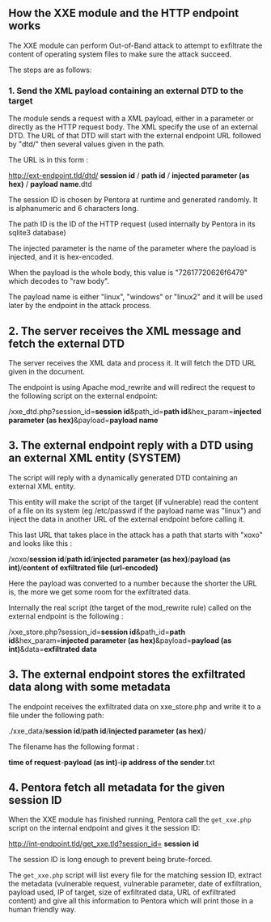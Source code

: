 ## How the XXE module and the HTTP endpoint works

The XXE module can perform Out-of-Band attack to attempt to exfiltrate the content of operating system files to make
sure the attack succeed.

The steps are as follows:

### 1. Send the XML payload containing an external DTD to the target 

The module sends a request with a XML payload, either in a parameter or directly as the HTTP request body.
The XML specify the use of an external DTD.
The URL of that DTD will start with the external endpoint URL followed by "dtd/" then several values given in the path.

The URL is in this form :

http://ext-endpoint.tld/dtd/ **session id** / **path id** / **injected parameter (as hex)** / **payload name**.dtd

The session ID is chosen by Pentora at runtime and generated randomly. It is alphanumeric and 6 characters long.

The path ID is the ID of the HTTP request (used internally by Pentora in its sqlite3 database)

The injected parameter is the name of the parameter where the payload is injected, and it is hex-encoded.

When the payload is the whole body, this value is "72617720626f6479" which decodes to "raw body".

The payload name is either "linux", "windows" or "linux2" and it will be used later by the endpoint in the attack process.

## 2. The server receives the XML message and fetch the external DTD

The server receives the XML data and process it. It will fetch the DTD URL given in the document.

The endpoint is using Apache mod_rewrite and will redirect the request to the following script on the external endpoint:

/xxe_dtd.php?session_id=**session id**&path_id=**path id**&hex_param=**injected parameter (as hex)**&payload=**payload name**


## 3. The external endpoint reply with a DTD using an external XML entity (SYSTEM)

The script will reply with a dynamically generated DTD containing an external XML entity.

This entity will make the script of the target (if vulnerable) read the content of a file on its system (eg /etc/passwd
if the payload name was "linux") and inject the data in another URL of the external endpoint before calling it.

This last URL that takes place in the attack has a path that starts with "xoxo" and looks like this :

/xoxo/**session id**/**path id**/**injected parameter (as hex)**/**payload (as int)**/**content of exfiltrated file (url-encoded)**

Here the payload was converted to a number because the shorter the URL is, the more we get some room for the exfiltrated data.

Internally the real script (the target of the mod_rewrite rule) called on the external endpoint is the following :

/xxe_store.php?session_id=**session id**&path_id=**path id**&hex_param=**injected parameter (as hex)**&payload=**payload (as int)**&data=**exfiltrated data**


## 3. The external endpoint stores the exfiltrated data along with some metadata

The endpoint receives the exfiltrated data on xxe_store.php and write it to a file under the following path:

./xxe_data/**session id**/**path id**/**injected parameter (as hex)**/

The filename has the following format :

**time of request**-**payload (as int)**-**ip address of the sender**.txt

## 4. Pentora fetch all metadata for the given session ID

When the XXE module has finished running, Pentora call the `get_xxe.php` script on the internal endpoint and gives it
the session ID:

http://int-endpoint.tld/get_xxe.tld?session_id= **session id**

The session ID is long enough to prevent being brute-forced.

The `get_xxe.php` script will list every file for the matching session ID, extract the metadata (vulnerable request,
vulnerable parameter, date of exfiltration, payload used, IP of target, size of exfiltrated data, URL of exfiltrated
content) and give all this information to Pentora which will print those in a human friendly way.
